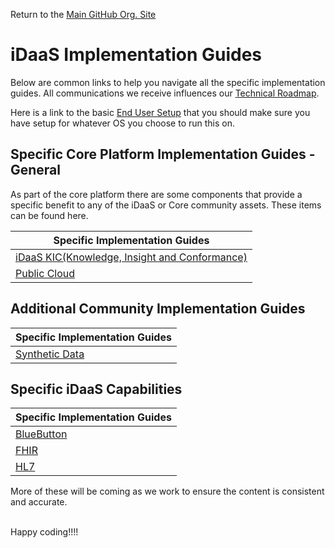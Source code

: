Return to the <a href="https://github.com/Project-Herophilus" target="_blank">Main GitHub Org. Site</a>

[//]: # ([iDaaS Word Art]&#40;https://github.com/Project-Herophilus/Project-Herophilus-Assets/blob/main/images/iDaaS-Platform/iDAAS-Web-WordCloud.png&#41;)

# iDaaS Implementation Guides
Below are common links to help you navigate all the specific implementation guides.
All communications we receive influences our [Technical Roadmap](../Roadmap/index.md).

Here is a link to the basic [End User Setup](../Technical/EndUserSetup.md) that you should make sure you have setup for whatever
OS you choose to run this on.

## Specific Core Platform Implementation Guides - General
As part of the core platform there are some components that provide a specific benefit to any of the iDaaS or Core
community assets. These items can be found here.

| Specific Implementation Guides                                 |
|----------------------------------------------------------------|
| [iDaaS KIC(Knowledge, Insight and Conformance)](iDaaS-KIC.md) |
| [Public Cloud](PublicCloud.md)                                 |

## Additional Community Implementation Guides

| Specific Implementation Guides     |
|------------------------------------|
| [Synthetic Data](DataSynthesis.md) |

## Specific iDaaS Capabilities

| Specific Implementation Guides |
|--------------------------------|
| [BlueButton](BlueButton.md)    |
| [FHIR](FHIR.md)                |
| [HL7](HL7.md)                  |

More of these will be coming as we work to ensure the content is consistent and accurate.

<br/>
Happy coding!!!!
